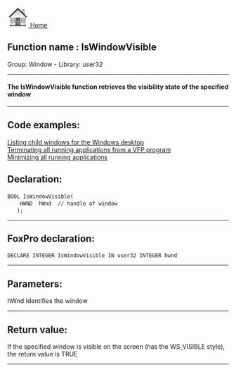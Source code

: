 [<img src="../../images/home.png"> Home ](https://github.com/VFPX/Win32API)  

## Function name : IsWindowVisible
Group: Window - Library: user32    
***  


#### The IsWindowVisible function retrieves the visibility state of the specified window
***  


## Code examples:
[Listing child windows for the Windows desktop](../../samples/sample_027.md)  
[Terminating all running applications from a VFP program](../../samples/sample_243.md)  
[Minimizing all running applications](../../samples/sample_244.md)  

## Declaration:
```foxpro  
BOOL IsWindowVisible(
    HWND  hWnd 	// handle of window
   );  
```  
***  


## FoxPro declaration:
```foxpro  
DECLARE INTEGER IsWindowVisible IN user32 INTEGER hwnd  
```  
***  


## Parameters:
hWnd
Identifies the window  
***  


## Return value:
If the specified window is visible on the screen (has the WS_VISIBLE style), the return value is TRUE  
***  

